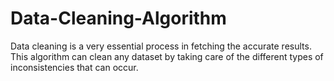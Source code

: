 # Data-Cleaning-Algorithm
Data cleaning is a very essential process in fetching the accurate results. This algorithm can clean any dataset by taking care of the different  types of inconsistencies that can occur.
